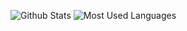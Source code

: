 ![Github Stats](https://github-readme-stats.vercel.app/api?username=dog234&show_icons=true&theme=dark&count_private=true)
![Most Used Languages](https://github-readme-stats.vercel.app/api/top-langs/?username=dog234&theme=dark&layout=compact)
